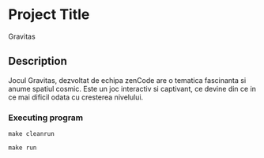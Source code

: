 # Project Title

Gravitas

## Description

Jocul Gravitas, dezvoltat de echipa zenCode are o tematica fascinanta si anume spatiul cosmic. Este un joc interactiv si captivant, ce devine din ce in ce mai dificil odata cu cresterea nivelului.

### Executing program

```
make cleanrun
```
```
make run
```

